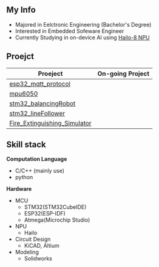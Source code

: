 ## My Info
- Majored in Eelctronic Engineering (Bachelor's Degree)  
- Interested in Embedded Sofeware Engineer
- Currently Studying in on-device AI using [Hailo-8 NPU](https://github.com/hailo-ai)

## Proejct

|Proeject|On-going Project|
|-----|-----|
|[esp32_mqtt_protocol](https://github.com/JwAhn0830/esp32_mqttProtocol)||
|[mpu6050](https://github.com/JwAhn0830/mpu6050)||
|[stm32_balancingRobot](https://github.com/JwAhn0830/stm32_balancingRobot)||
|[stm32_lineFollower](https://github.com/JwAhn0830/stm32_lineFollower)||
|[Fire_Extinguishing_Simulator](https://github.com/JwAhn0830/Fire_Extinguishing_Simulator)||


## Skill stack


**Computation Language**  
- C/C++ (mainly use) 
- python
  
**Hardware**
- MCU
   - STM32(STM32CubeIDE)
   - ESP32(ESP-IDF)
   - Atmega(Microchip Studio)
- NPU
   - Hailo
- Circuit Design
  - KiCAD, Altium
- Modeling
  - Solidworks 


<!--
**JwAhn0830/JwAhn0830** is a ✨ _special_ ✨ repository because its `README.md` (this file) appears on your GitHub profile.

Here are some ideas to get you started:

- 🔭 I’m currently working on ...
- 🌱 I’m currently learning ...
- 👯 I’m looking to collaborate on ...
- 🤔 I’m looking for help with ...
- 💬 Ask me about ...
- 📫 How to reach me: ...
- 😄 Pronouns: ...
- ⚡ Fun fact: ...
-->
